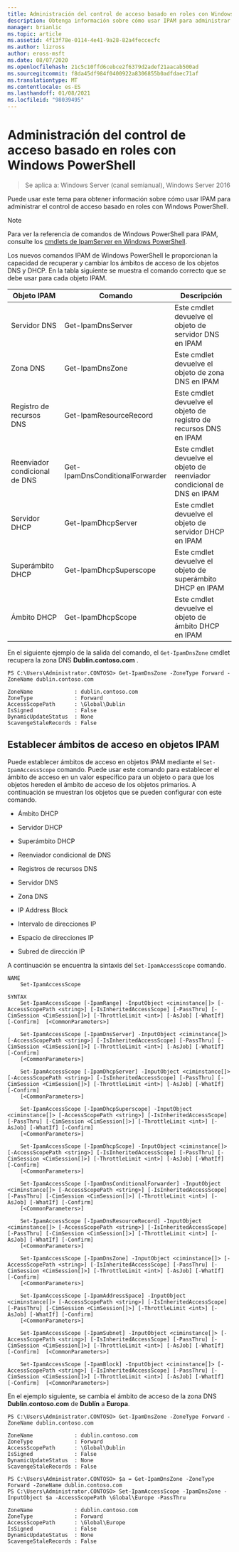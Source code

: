 ```yaml
---
title: Administración del control de acceso basado en roles con Windows PowerShell
description: Obtenga información sobre cómo usar IPAM para administrar el control de acceso basado en roles con Windows PowerShell.
manager: brianlic
ms.topic: article
ms.assetid: 4f13f78e-0114-4e41-9a28-82a4feccecfc
ms.author: lizross
author: eross-msft
ms.date: 08/07/2020
ms.openlocfilehash: 21c5c10ffd6cebce2f6379d2adef21aacab500ad
ms.sourcegitcommit: f8da45df984f0400922a8306855b0adfdaec71af
ms.translationtype: MT
ms.contentlocale: es-ES
ms.lasthandoff: 01/08/2021
ms.locfileid: "98039495"
---
```

# <a name="manage-role-based-access-control-with-windows-powershell"></a>Administración del control de acceso basado en roles con Windows PowerShell

>Se aplica a: Windows Server (canal semianual), Windows Server 2016

Puede usar este tema para obtener información sobre cómo usar IPAM para administrar el control de acceso basado en roles con Windows PowerShell.

>[!NOTE]
>Para ver la referencia de comandos de Windows PowerShell para IPAM, consulte los [cmdlets de IpamServer en Windows PowerShell](/powershell/module/ipamserver/).

Los nuevos comandos IPAM de Windows PowerShell le proporcionan la capacidad de recuperar y cambiar los ámbitos de acceso de los objetos DNS y DHCP. En la tabla siguiente se muestra el comando correcto que se debe usar para cada objeto IPAM.

|Objeto IPAM|Comando|Descripción|
|---------------|-----------|---------------|
|Servidor DNS|Get-IpamDnsServer|Este cmdlet devuelve el objeto de servidor DNS en IPAM|
|Zona DNS|Get-IpamDnsZone|Este cmdlet devuelve el objeto de zona DNS en IPAM|
|Registro de recursos DNS|Get-IpamResourceRecord|Este cmdlet devuelve el objeto de registro de recursos DNS en IPAM|
|Reenviador condicional de DNS|Get-IpamDnsConditionalForwarder|Este cmdlet devuelve el objeto de reenviador condicional de DNS en IPAM|
|Servidor DHCP|Get-IpamDhcpServer|Este cmdlet devuelve el objeto de servidor DHCP en IPAM|
|Superámbito DHCP|Get-IpamDhcpSuperscope|Este cmdlet devuelve el objeto de superámbito DHCP en IPAM|
|Ámbito DHCP|Get-IpamDhcpScope|Este cmdlet devuelve el objeto de ámbito DHCP en IPAM|

En el siguiente ejemplo de la salida del comando, el `Get-IpamDnsZone` cmdlet recupera la zona DNS **Dublin.contoso.com** .

```
PS C:\Users\Administrator.CONTOSO> Get-IpamDnsZone -ZoneType Forward -ZoneName dublin.contoso.com

ZoneName             : dublin.contoso.com
ZoneType             : Forward
AccessScopePath      : \Global\Dublin
IsSigned             : False
DynamicUpdateStatus  : None
ScavengeStaleRecords : False
```

## <a name="setting-access-scopes-on-ipam-objects"></a>Establecer ámbitos de acceso en objetos IPAM
Puede establecer ámbitos de acceso en objetos IPAM mediante el `Set-IpamAccessScope` comando. Puede usar este comando para establecer el ámbito de acceso en un valor específico para un objeto o para que los objetos hereden el ámbito de acceso de los objetos primarios. A continuación se muestran los objetos que se pueden configurar con este comando.

-   Ámbito DHCP

-   Servidor DHCP

-   Superámbito DHCP

-   Reenviador condicional de DNS

-   Registros de recursos DNS

-   Servidor DNS

-   Zona DNS

-   IP Address Block

-   Intervalo de direcciones IP

-   Espacio de direcciones IP

-   Subred de dirección IP

A continuación se encuentra la sintaxis del `Set-IpamAccessScope` comando.

```
NAME
    Set-IpamAccessScope

SYNTAX
    Set-IpamAccessScope [-IpamRange] -InputObject <ciminstance[]> [-AccessScopePath <string>] [-IsInheritedAccessScope] [-PassThru] [-CimSession <CimSession[]>] [-ThrottleLimit <int>] [-AsJob] [-WhatIf] [-Confirm]  [<CommonParameters>]

    Set-IpamAccessScope [-IpamDnsServer] -InputObject <ciminstance[]> [-AccessScopePath <string>] [-IsInheritedAccessScope] [-PassThru] [-CimSession <CimSession[]>] [-ThrottleLimit <int>] [-AsJob] [-WhatIf] [-Confirm]
    [<CommonParameters>]

    Set-IpamAccessScope [-IpamDhcpServer] -InputObject <ciminstance[]> [-AccessScopePath <string>] [-IsInheritedAccessScope] [-PassThru] [-CimSession <CimSession[]>] [-ThrottleLimit <int>] [-AsJob] [-WhatIf] [-Confirm]
    [<CommonParameters>]

    Set-IpamAccessScope [-IpamDhcpSuperscope] -InputObject <ciminstance[]> [-AccessScopePath <string>] [-IsInheritedAccessScope] [-PassThru] [-CimSession <CimSession[]>] [-ThrottleLimit <int>] [-AsJob] [-WhatIf] [-Confirm]
    [<CommonParameters>]

    Set-IpamAccessScope [-IpamDhcpScope] -InputObject <ciminstance[]> [-AccessScopePath <string>] [-IsInheritedAccessScope] [-PassThru] [-CimSession <CimSession[]>] [-ThrottleLimit <int>] [-AsJob] [-WhatIf] [-Confirm]
    [<CommonParameters>]

    Set-IpamAccessScope [-IpamDnsConditionalForwarder] -InputObject <ciminstance[]> [-AccessScopePath <string>] [-IsInheritedAccessScope] [-PassThru] [-CimSession <CimSession[]>] [-ThrottleLimit <int>] [-AsJob] [-WhatIf] [-Confirm]
    [<CommonParameters>]

    Set-IpamAccessScope [-IpamDnsResourceRecord] -InputObject <ciminstance[]> [-AccessScopePath <string>] [-IsInheritedAccessScope] [-PassThru] [-CimSession <CimSession[]>] [-ThrottleLimit <int>] [-AsJob] [-WhatIf] [-Confirm]
    [<CommonParameters>]

    Set-IpamAccessScope [-IpamDnsZone] -InputObject <ciminstance[]> [-AccessScopePath <string>] [-IsInheritedAccessScope] [-PassThru] [-CimSession <CimSession[]>] [-ThrottleLimit <int>] [-AsJob] [-WhatIf] [-Confirm]
    [<CommonParameters>]

    Set-IpamAccessScope [-IpamAddressSpace] -InputObject <ciminstance[]> [-AccessScopePath <string>] [-IsInheritedAccessScope] [-PassThru] [-CimSession <CimSession[]>] [-ThrottleLimit <int>] [-AsJob] [-WhatIf] [-Confirm]
    [<CommonParameters>]

    Set-IpamAccessScope [-IpamSubnet] -InputObject <ciminstance[]> [-AccessScopePath <string>] [-IsInheritedAccessScope] [-PassThru] [-CimSession <CimSession[]>] [-ThrottleLimit <int>] [-AsJob] [-WhatIf] [-Confirm]  [<CommonParameters>]

    Set-IpamAccessScope [-IpamBlock] -InputObject <ciminstance[]> [-AccessScopePath <string>] [-IsInheritedAccessScope] [-PassThru] [-CimSession <CimSession[]>] [-ThrottleLimit <int>] [-AsJob] [-WhatIf] [-Confirm]  [<CommonParameters>]
```

En el ejemplo siguiente, se cambia el ámbito de acceso de la zona DNS **Dublin.contoso.com** de **Dublín** a **Europa**.

```
PS C:\Users\Administrator.CONTOSO> Get-IpamDnsZone -ZoneType Forward -ZoneName dublin.contoso.com

ZoneName             : dublin.contoso.com
ZoneType             : Forward
AccessScopePath      : \Global\Dublin
IsSigned             : False
DynamicUpdateStatus  : None
ScavengeStaleRecords : False

PS C:\Users\Administrator.CONTOSO> $a = Get-IpamDnsZone -ZoneType Forward -ZoneName dublin.contoso.com
PS C:\Users\Administrator.CONTOSO> Set-IpamAccessScope -IpamDnsZone -InputObject $a -AccessScopePath \Global\Europe -PassThru

ZoneName             : dublin.contoso.com
ZoneType             : Forward
AccessScopePath      : \Global\Europe
IsSigned             : False
DynamicUpdateStatus  : None
ScavengeStaleRecords : False
```
